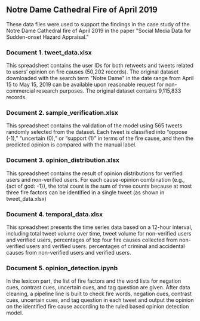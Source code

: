## Notre Dame Cathedral Fire of April 2019
These data files were used to support the findings in the case study of the Notre Dame Cathedral fire of April 2019 in the paper "Social Media Data for Sudden-onset Hazard Appraisal."

### Document 1. tweet_data.xlsx
This spreadsheet contains the user IDs for both retweets and tweets related to users’ opinion on fire causes (50,202 records). The original dataset downloaded with the search term "Notre Dame" in the date range from April 15 to May 15, 2019 can be available upon reasonable request for non-commercial research purposes. The original dataset contains 9,115,833 records.

### Document 2. sample_verification.xlsx
This spreadsheet contains the validation of the model using 565 tweets randomly selected from the dataset. Each tweet is classified into “oppose (-1),” “uncertain (0),” or “support (1)” in terms of the fire cause, and then the predicted opinion is compared with the manual label. 

### Document 3. opinion_distribution.xlsx
This spreadsheet contains the result of opinion distributions for verified users and non-verified users. For each cause-opinion combination (e.g., {act of god: -1}), the total count is the sum of three counts because at most three fire factors can be identified in a single tweet (as shown in tweet_data.xlsx)

### Document 4. temporal_data.xlsx
This spreadsheet presents the time series data based on a 12-hour interval, including total tweet volume over time, tweet volume for non-verified users and verified users, percentages of top four fire causes collected from non-verified users and verified users. percentages of criminal and accidental causes from non-verified users and verified users.

### Document 5. opinion_detection.ipynb
In the lexicon part, the list of fire factors and the word lists for negation cues, contrast cues, uncertain cues, and tag question are given.
After data cleaning, a pipeline line is built to check fire words, negation cues, contrast cues, uncertain cues, and tag question in each tweet and output the opinion on the identified fire cause according to the ruled based opinion detection model.
